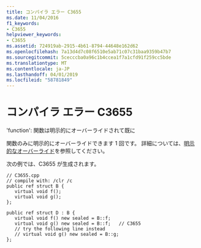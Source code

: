 ```yaml
---
title: コンパイラ エラー C3655
ms.date: 11/04/2016
f1_keywords:
- C3655
helpviewer_keywords:
- C3655
ms.assetid: 724919ab-2915-4b61-8794-44648e162d62
ms.openlocfilehash: 7a13d4d7c08f6510e5ab71c07c31baa9359b47b7
ms.sourcegitcommit: 5cecccba0a96c1b4ccea1f7a1cfd91f259cc5bde
ms.translationtype: MT
ms.contentlocale: ja-JP
ms.lasthandoff: 04/01/2019
ms.locfileid: "58781849"
---
```

# <a name="compiler-error-c3655"></a>コンパイラ エラー C3655

'function': 関数は明示的にオーバーライドされて既に

関数のみに明示的にオーバーライドできます 1 回です。 詳細については、[明示的なオーバーライド](../../extensions/explicit-overrides-cpp-component-extensions.md)を参照してください。

次の例では、C3655 が生成されます。

```
// C3655.cpp
// compile with: /clr /c
public ref struct B {
   virtual void f();
   virtual void g();
};

public ref struct D : B {
   virtual void f() new sealed = B::f;
   virtual void g() new sealed = B::f;   // C3655
   // try the following line instead
   // virtual void g() new sealed = B::g;
};
```